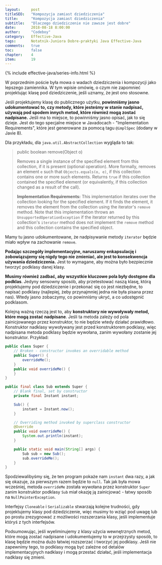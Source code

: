 ```yaml
---
layout:     post
titleSEO:	"Kompozycja zamiast dziedziczenia"
title:      "Kompozycja zamiast dziedziczenia"
subtitle:   "Dlaczego dziedziczenie nie zawsze jest dobre"
date:       2018-08-18 8:00:00
author:     "Codeboy"
category:   Effective-Java
tags:	    Notatnik-Juniora Dobre-praktyki Java Effective-Java
comments:   true
toc:        false
chapter:    4
item:       19
---
```



{% include effective-java/series-info.html %}

W poprzednim poście była mowa o wadach dziedziczenia i kompozycji jako lepszego zamiennika. W tym wpisie omówię, o czym nie zapomnieć projektując klasę pod dziedziczenie, jeśli uznamy, że jest ono stosowne.

Jeśli projektujemy klasę do publicznego użytku, **powinniśmy jasno udokumentować to, czy metody, które jesteśmy w stanie nadpisać, używają pod spodem innych metod, które również mogą zostać nadpisane.** Jeśli ma to miejsce, to powinniśmy jasno opisać, jak to się dzieje. Jest do tego specjalne miejsce w Javadocach -  "Implementation Requirements", które jest generowane za pomocą tagu `@implSpec` (dodany w Javie 8).

Dla przykładu, dla `java.util.AbstractCollection` wygląda to tak:

> public boolean remove(Object o)
> 
> Removes a single instance of the specified element from this
> collection, if it is present (optional operation). More formally,
> removes an element `e` such that `Objects.equals(o, e)`, if this
> collection contains one or more such elements. Returns `true` if this
> collection contained the specified element (or equivalently, if this
> collection changed as a result of the call).
> 
> **Implementation Requirements:** This implementation iterates over the collection looking for the specified element. If it finds the element,
> it removes the element from the collection using the iterator's
> `remove` method. Note that this implementation throws an
> `UnsupportedOperationException` if the iterator returned by this
> collection's `iterator` method does not implement the `remove` method
> and this collection contains the specified object.

Mamy tu jasno udokumentowane, że nadpisywanie metody `iterator` będzie miało wpływ na zachowanie `remove`. 

**Podając szczegóły implementacyjne, naruszamy enkapsulację i zobowiązujemy się nigdy tego nie zmieniać, ale jest to konsekwencja używania dziedziczenia.** Jest to wymagane, aby można było bezpiecznie tworzyć podklasy danej klasy.

**Musimy również zadbać, aby wszystkie kluczowe pola były dostępne dla podklas**. Jedyny sensowny sposób, aby przetestować naszą klasę, którą projektujemy pod dziedziczenie i przekonać się co jest niezbędne, to napisać podklasy (najlepiej, żeby przynajmniej jedna nie była pisana przez nas). Wtedy jasno zobaczymy, co powinniśmy ukryć, a co udostępnić podklasom.

Kolejną ważną rzeczą jest to, aby **konstruktory nie wywoływały metod, które mogą zostać nadpisane**. Jeśli ta metoda zależy od pola zainicjowanego przez konstruktor, to nie będzie wtedy działać prawidłowo. Konstruktor nadklasy wywoływany jest przed konstruktorem podklasy, więc nadpisana metoda podklasy będzie wywołana, zanim wywołany zostanie jej konstruktor. Przykład:

```java
public class Super {
    // Broken - constructor invokes an overridable method
    public Super() {
        overrideMe();
    }
    public void overrideMe() {
    }
}

public final class Sub extends Super {
    // Blank final, set by constructor
    private final Instant instant;

    Sub() {
        instant = Instant.now();
    }

    // Overriding method invoked by superclass constructor
    @Override 
    public void overrideMe() {
        System.out.println(instant);
    }

    public static void main(String[] args) {
        Sub sub = new Sub();
        sub.overrideMe();
    }
}
```

Spodziewalibyśmy się, że ten program pokaże nam `instant` dwa razy, a jak się okazuje, za pierwszym razem będzie to `null`. Tak jak była mowa wcześniej, metoda `overrideMe` została wywołana przez konstruktor `Super` zanim konstruktor podklasy `Sub` miał okazję ją zainicjować - łatwy sposób na `NullPointerException`.

Interfejsy `Cloneable` i `Serializable` stwarzają kolejne trudności, gdy projektujemy klasy pod dziedziczenie, więc musimy to wziąć pod uwagę lub po prostu zrezygnować z możliwości rozszerzania klasy, jeśli implementuje któryś z tych interfejsów.

Podsumowując, jeśli wyeliminujemy z klasy użycia wewnętrznych metod, które mogą zostać nadpisane i udokumentujemy to w przejrzysty sposób, to klasę będzie można dużo łatwiej rozszerzać i tworzyć jej podklasy. Jeśli nie zapewnimy tego, to podklasy mogą być zależne od detalów implementacyjnych nadklasy i mogą przestać działać, jeśli implementacja nadklasy się zmieni.